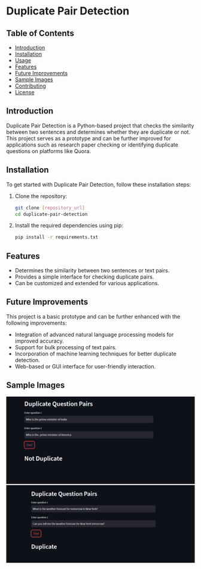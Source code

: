 
# Duplicate Pair Detection

## Table of Contents
- [Introduction](#introduction)
- [Installation](#installation)
- [Usage](#usage)
- [Features](#features)
- [Future Improvements](#future-improvements)
- [Sample Images](#sample-images)
- [Contributing](#contributing)
- [License](#license)

## Introduction
Duplicate Pair Detection is a Python-based project that checks the similarity between two sentences and determines whether they are duplicate or not. This project serves as a prototype and can be further improved for applications such as research paper checking or identifying duplicate questions on platforms like Quora.

## Installation
To get started with Duplicate Pair Detection, follow these installation steps:

1. Clone the repository:
   ```bash
   git clone [repository_url]
   cd duplicate-pair-detection
   ```

2. Install the required dependencies using pip:
   ```bash
   pip install -r requirements.txt
   ```

## Features
- Determines the similarity between two sentences or text pairs.
- Provides a simple interface for checking duplicate pairs.
- Can be customized and extended for various applications.

## Future Improvements
This project is a basic prototype and can be further enhanced with the following improvements:
- Integration of advanced natural language processing models for improved accuracy.
- Support for bulk processing of text pairs.
- Incorporation of machine learning techniques for better duplicate detection.
- Web-based or GUI interface for user-friendly interaction.

## Sample Images

![Sample Image 1](images/Screenshot%202023-09-02%20044213.png)
![Sample Image 2](images/Screenshot%202023-09-02%20044555.png)
